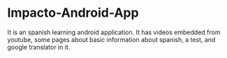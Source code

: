 # Impacto-Android-App
It is an spanish learning android application. It has videos embedded from youtube, some pages about basic information about spanish, a test, and google translator in it.
